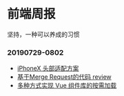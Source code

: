 # 前端周报
坚持，一种可以养成的习惯

### 20190729-0802
* [iPhoneX 头部适配方案](https://github.com/qinyuanf/front-end-Weekly/issues/1)
* [基于Merge Request的代码 review](https://github.com/qinyuanf/front-end-Weekly/issues/1)
* [多种方式实现 Vue 组件库的按需加载](https://github.com/qinyuanf/front-end-Weekly/issues/1)
